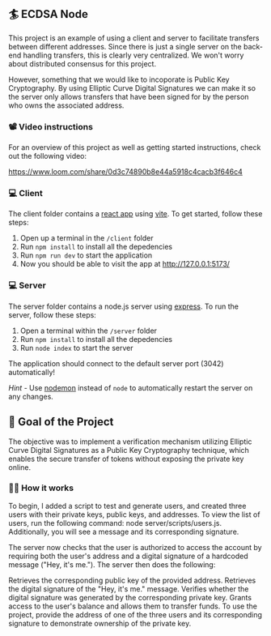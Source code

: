 ## 🏄 ECDSA Node

This project is an example of using a client and server to facilitate transfers between different addresses. Since there is just a single server on the back-end handling transfers, this is clearly very centralized. We won't worry about distributed consensus for this project.

However, something that we would like to incoporate is Public Key Cryptography. By using Elliptic Curve Digital Signatures we can make it so the server only allows transfers that have been signed for by the person who owns the associated address.

### 📽️ Video instructions
For an overview of this project as well as getting started instructions, check out the following video:

https://www.loom.com/share/0d3c74890b8e44a5918c4cacb3f646c4
 
### 💻 Client

The client folder contains a [react app](https://reactjs.org/) using [vite](https://vitejs.dev/). To get started, follow these steps:

1. Open up a terminal in the `/client` folder
2. Run `npm install` to install all the depedencies
3. Run `npm run dev` to start the application 
4. Now you should be able to visit the app at http://127.0.0.1:5173/

### 💻 Server

The server folder contains a node.js server using [express](https://expressjs.com/). To run the server, follow these steps:

1. Open a terminal within the `/server` folder 
2. Run `npm install` to install all the depedencies 
3. Run `node index` to start the server 

The application should connect to the default server port (3042) automatically! 

_Hint_ - Use [nodemon](https://www.npmjs.com/package/nodemon) instead of `node` to automatically restart the server on any changes.

## 🚀 Goal of the Project

The objective was to implement a verification mechanism utilizing Elliptic Curve Digital Signatures as a Public Key Cryptography technique, which enables the secure transfer of tokens without exposing the private key online.

### 👨‍🚀 How it works

To begin, I added a script to test and generate users, and created three users with their private keys, public keys, and addresses. To view the list of users, run the following command: node server/scripts/users.js. Additionally, you will see a message and its corresponding signature.

The server now checks that the user is authorized to access the account by requiring both the user's address and a digital signature of a hardcoded message ("Hey, it's me."). The server then does the following:

Retrieves the corresponding public key of the provided address.
Retrieves the digital signature of the "Hey, it's me." message.
Verifies whether the digital signature was generated by the corresponding private key.
Grants access to the user's balance and allows them to transfer funds.
To use the project, provide the address of one of the three users and its corresponding signature to demonstrate ownership of the private key.